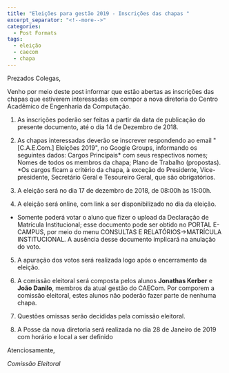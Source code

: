 ```yaml
---
title: "Eleições para gestão 2019 - Inscrições das chapas "
excerpt_separator: "<!--more-->"
categories:
  - Post Formats
tags:
  - eleição
  - caecom
  - chapa
---
```


Prezados Colegas,

Venho por meio deste post informar que estão abertas as inscrições das chapas que estiverem interessadas em compor a nova diretoria do Centro Acadêmico de Engenharia da Computação.

1. As inscrições poderão ser feitas a partir da data de publicação do presente documento, até o dia 14 de Dezembro de 2018.

2. As chapas interessadas deverão se inscrever respondendo ao email "[C.A.E.Com.] Eleições 2019",  no Google Groups, informando os seguintes dados:
Cargos Principais* com seus respectivos nomes;
Nomes de todos os membros da chapa;
Plano de Trabalho (propostas).
*Os cargos ficam a critério da chapa, à exceção do Presidente, Vice-presidente, Secretário Geral e Tesoureiro Geral, que são obrigatórios.

3. A eleição será no dia 17 de dezembro de 2018, de 08:00h às 15:00h.
  
4. A eleição será online, com link a ser disponibilizado no dia da eleição.

  - Somente poderá votar o aluno que  fizer o upload da Declaração de Matrícula Institucional; esse documento pode ser obtido no PORTAL E-CAMPUS, por meio do menu CONSULTAS E RELATÓRIOS->MATRÍCULA INSTITUCIONAL. A ausência desse documento implicará na anulação do voto.

5. A apuração dos votos será realizada logo após o encerramento da eleição.

6. A comissão eleitoral será composta pelos alunos **Jonathas Kerber** e **João Danilo**, membros da atual gestão do CAECom. Por comporem a comissão eleitoral, estes alunos não poderão fazer parte de nenhuma chapa.

7. Questões omissas serão decididas pela comissão eleitoral.

8. A Posse da nova diretoria será realizada no dia 28 de Janeiro de 2019 com horário e local a ser definido

Atenciosamente,

_Comissão Eleitoral_

